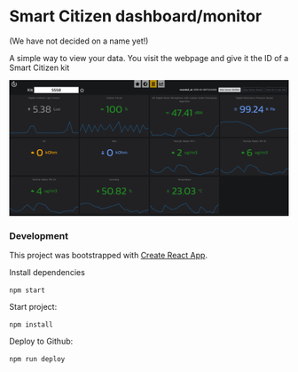 # Smart Citizen dashboard/monitor
(We have not decided on a name yet!)


A simple way to view your data. You visit the webpage and give it the ID of a Smart Citizen kit

![Screenshot](public/2019-02-08_12-06-04.png)



### Development

This project was bootstrapped with [Create React App](https://github.com/facebookincubator/create-react-app).

Install dependencies

`npm start`

Start project:

`npm install`

Deploy to Github:

`npm run deploy`
